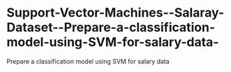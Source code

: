 # Support-Vector-Machines--Salaray-Dataset--Prepare-a-classification-model-using-SVM-for-salary-data-
Prepare a classification model using SVM for salary data 
